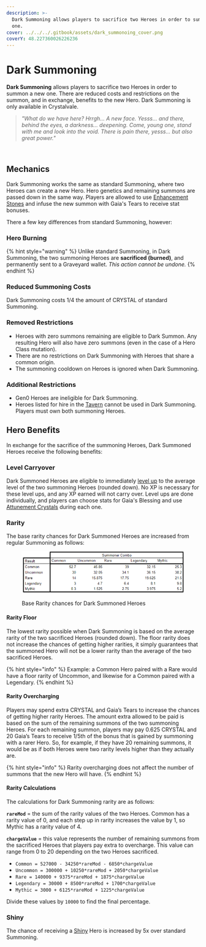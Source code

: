 ```yaml
---
description: >-
  Dark Summoning allows players to sacrifice two Heroes in order to summon a new
  one.
cover: ../../../.gitbook/assets/dark_summonoing_cover.png
coverY: 48.227360026226236
---
```


# Dark Summoning

**Dark Summoning** allows players to sacrifice two Heroes in order to summon a new one. There are reduced costs and restrictions on the summon, and in exchange, benefits to the new Hero. Dark Summoning is only available in Crystalvale.

> _"What do we have here? Hrrgh... A new face. Yesss... and there, behind the eyes, a darkness... deepening. Come, young one, stand with me and look into the void. There is pain there, yesss... but also great power."_

<div align="center">

<figure><img src="https://defi-kingdoms.b-cdn.net/art-assets/items/dark-crystal.gif" alt=""><figcaption></figcaption></figure>

</div>

## Mechanics

Dark Summoning works the same as standard Summoning, where two Heroes can create a new Hero. Hero genetics and remaining summons are passed down in the same way. Players are allowed to use [Enhancement Stones](../../../learn/gameplay/heroes/enhancement-stones.md) and infuse the new summon with Gaia's Tears to receive stat bonuses.&#x20;

There a few key differences from standard Summoning, however:

### Hero Burning

{% hint style="warning" %}
Unlike standard Summoning, in Dark Summoning, the two summoning Heroes are **sacrificed (burned)**, and permanently sent to a Graveyard wallet. _This action cannot be undone._
{% endhint %}

### Reduced Summoning Costs

Dark Summoning costs 1/4 the amount of CRYSTAL of standard Summoning.

### Removed Restrictions

* Heroes with zero summons remaining are eligible to Dark Summon. Any resulting Hero will also have zero summons (even in the case of a Hero Class mutation).
* There are no restrictions on Dark Summoning with Heroes that share a common origin.
* The summoning cooldown on Heroes is ignored when Dark Summoning.

### Additional Restrictions

* Gen0 Heroes are ineligible for Dark Summoning.
* Heroes listed for hire in the [Tavern](../../../learn/gameplay/tavern.md) cannot be used in Dark Summoning. Players must own both summoning Heroes.

## Hero Benefits

In exchange for the sacrifice of the summoning Heroes, Dark Summoned Heroes receive the following benefits:

### Level Carryover

Dark Summoned Heroes are eligible to immediately [level up](../../../learn/gameplay/heroes/leveling.md) to the average level of the two summoning Heroes (rounded down). No XP is necessary for these level ups, and any XP earned will not carry over. Level ups are done individually, and players can choose stats for Gaia's Blessing and use [Attunement Crystals](../../../learn/gameplay/heroes/attunement-crystals/) during each one.

### Rarity

The base rarity chances for Dark Summoned Heroes are increased from regular Summoning as follows:

<figure><img src="../../../.gitbook/assets/image (2) (1) (1).png" alt=""><figcaption><p>Base Rarity chances for Dark Summoned Heroes</p></figcaption></figure>

#### Rarity Floor

The lowest rarity possible when Dark Summoning is based on the average rarity of the two sacrificed Heroes (rounded down). The floor rarity does not increase the chances of getting higher rarities, it simply guarantees that the summoned Hero will not be a lower rarity than the average of the two sacrificed Heroes.

{% hint style="info" %}
Example: a Common Hero paired with a Rare would have a floor rarity of Uncommon, and likewise for a Common paired with a Legendary.
{% endhint %}

#### Rarity Overcharging

Players may spend extra CRYSTAL and Gaia’s Tears to increase the chances of getting higher rarity Heroes. The amount extra allowed to be paid is based on the sum of the remaining summons of the two summoning Heroes. For each remaining summon, players may pay 0.625 CRYSTAL and 20 Gaia’s Tears to receive 1/5th of the bonus that is gained by summoning with a rarer Hero. So, for example, if they have 20 remaining summons, it would be as if both Heroes were two rarity levels higher than they actually are.

{% hint style="info" %}
Rarity overcharging does not affect the number of summons that the new Hero will have.
{% endhint %}

#### Rarity Calculations

The calculations for Dark Summoning rarity are as follows:

**`rareMod`** = the sum of the rarity values of the two Heroes. Common has a rarity value of 0, and each step up in rarity increases the value by 1, so Mythic has a rarity value of 4.

**`chargeValue`** = this value represents the number of remaining summons from the sacrificed Heroes that players pay extra to overcharge. This value can range from 0 to 20 depending on the two Heroes sacrificed.

* `Common = 527000 - 34250*rareMod - 6850*chargeValue`
* `Uncommon = 300000 + 10250*rareMod + 2050*chargeValue`
* `Rare = 140000 + 9375*rareMod + 1875*chargeValue`
* `Legendary = 30000 + 8500*rareMod + 1700*chargeValue`
* `Mythic = 3000 + 6125*rareMod + 1225*chargeValue`

Divide these values by `10000` to find the final percentage.

### Shiny

The chance of receiving a [Shiny](../../../learn/gameplay/heroes/rarity.md#shininess) Hero is increased by 5x over standard Summoning.

